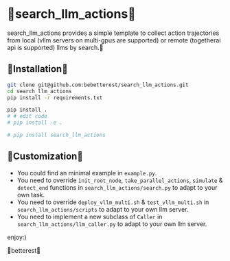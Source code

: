 # 🥳search_llm_actions🥳

search_llm_actions provides a simple template to collect action trajectories from local (vllm servers on multi-gpus are supported) or remote (togetherai api is supported) llms by search.🫠

## 🚀Installation🚀

```bash
git clone git@github.com:bebetterest/search_llm_actions.git
cd search_llm_actions
pip install -r requirements.txt

pip install .
# # edit code
# pip install -e .

# pip install search_llm_actions
```

## 🧐Customization🧐

- You could find an minimal example in `example.py`.
- You need to override  `init_root_node`, `take_parallel_actions`, `simulate` & `detect_end` functions in `search_llm_actions/search.py` to adapt to your own task.
- You need to override `deploy_vllm_multi.sh` & `test_vllm_multi.sh` in `search_llm_actions/scripts` to adapt to your own llm server.
- You need to implement a new subclass of `Caller` in `search_llm_actions/llm_caller.py` to adapt to your own llm server.

enjoy:)

🤯betterest🤯
